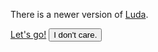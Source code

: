 <!-- markdownlint-disable -->
<div class="alert fix-t fix-l w-100 bc-danger jc-center" style="z-index:100" data-toggle-target="site-version-alert">
  <div class="alert-content">
    <p>
      There is a newer version of <a class="link-light" href="{{ '/' | relative_url }}">Luda</a>.
    </p>
  </div>
  <div class="alert-action">
    <a href="{{ '/' | relative_url }}" class="btn btn-light btn-small mr-small">Let's go!</a>
    <button data-toggle class="btn btn-hollow-light btn-small">I don't care.</button>
  </div>
</div>
